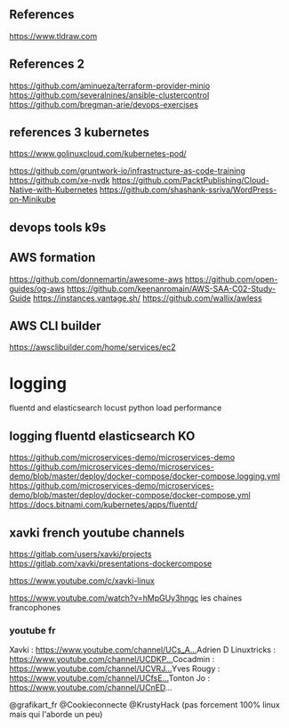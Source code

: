 
## References
https://www.tldraw.com

## References 2
https://github.com/aminueza/terraform-provider-minio
https://github.com/severalnines/ansible-clustercontrol
https://github.com/bregman-arie/devops-exercises

## references 3 kubernetes
https://www.golinuxcloud.com/kubernetes-pod/

https://github.com/gruntwork-io/infrastructure-as-code-training
https://github.com/xe-nvdk
https://github.com/PacktPublishing/Cloud-Native-with-Kubernetes
https://github.com/shashank-ssriva/WordPress-on-Minikube

## devops tools k9s


## AWS formation
https://github.com/donnemartin/awesome-aws
https://github.com/open-guides/og-aws
https://github.com/keenanromain/AWS-SAA-C02-Study-Guide
https://instances.vantage.sh/
https://github.com/wallix/awless

## AWS CLI builder
https://awsclibuilder.com/home/services/ec2


# logging 
fluentd and elasticsearch
locust python load performance 

## logging fluentd elasticsearch KO
https://github.com/microservices-demo/microservices-demo
https://github.com/microservices-demo/microservices-demo/blob/master/deploy/docker-compose/docker-compose.logging.yml
https://github.com/microservices-demo/microservices-demo/blob/master/deploy/docker-compose/docker-compose.yml
https://docs.bitnami.com/kubernetes/apps/fluentd/


## xavki french youtube channels
https://gitlab.com/users/xavki/projects
https://gitlab.com/xavki/presentations-dockercompose

https://www.youtube.com/c/xavki-linux

https://www.youtube.com/watch?v=hMpGUy3hngc
les chaines francophones

### youtube fr
Xavki : https://www.youtube.com/channel/UCs_A...​
Adrien D Linuxtricks : https://www.youtube.com/channel/UCDKP...​
Cocadmin : https://www.youtube.com/channel/UCVRJ...​
Yves Rougy : https://www.youtube.com/channel/UCfsE...​
Tonton Jo : https://www.youtube.com/channel/UCnED...

@grafikart_fr @Cookieconnecte @KrustyHack (pas forcement 100% linux mais qui l'aborde un peu)
